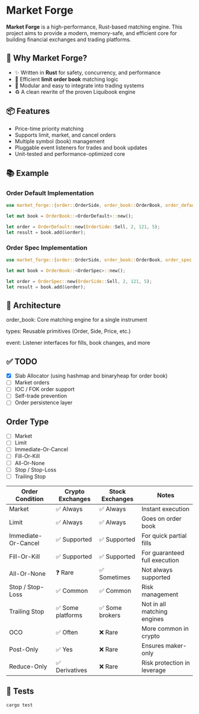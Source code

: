 # Market Forge

**Market Forge** is a high-performance, Rust-based matching engine. This project aims to provide a modern, memory-safe, and efficient core for building financial exchanges and trading platforms.

## 🚀 Why Market Forge?

- ✨ Written in **Rust** for safety, concurrency, and performance
- 🔁 Efficient **limit order book** matching logic
- 🧩 Modular and easy to integrate into trading systems
- ♻️ A clean rewrite of the proven Liquibook engine

## 📦 Features

- Price-time priority matching
- Supports limit, market, and cancel orders
- Multiple symbol (book) management
- Pluggable event listeners for trades and book updates
- Unit-tested and performance-optimized core

## 📚 Example

### Order Default Implementation

```rust
use market_forge::{order::OrderSide, order_book::OrderBook, order_default::OrderDefault};

let mut book = OrderBook::<OrderDefault>::new();

let order = OrderDefault::new(OrderSide::Sell, 2, 121, 5);
let result = book.add(&order);
```

### Order Spec Implementation

```rust
use market_forge::{order::OrderSide, order_book::OrderBook, order_spec::OrderSpec};

let mut book = OrderBook::<OrderSpec>::new();

let order = OrderSpec::new(OrderSide::Sell, 2, 121, 5);
let result = book.add(&order);
```

## 🧱 Architecture

order_book: Core matching engine for a single instrument

types: Reusable primitives (Order, Side, Price, etc.)

event: Listener interfaces for fills, book changes, and more

## ✅ TODO

- [x] Slab Allocator (using hashmap and binaryheap for order book)
- [ ] Market orders
- [ ] IOC / FOK order support
- [ ] Self-trade prevention
- [ ] Order persistence layer

## Order Type

- [ ] Market
- [ ] Limit
- [ ] Immediate-Or-Cancel
- [ ] Fill-Or-Kill
- [ ] All-Or-None
- [ ] Stop / Stop-Loss
- [ ] Trailing Stop

| Order Condition     | Crypto Exchanges  | Stock Exchanges | Notes                         |
| ------------------- | ----------------- | --------------- | ----------------------------- |
| Market              | ✅ Always         | ✅ Always       | Instant execution             |
| Limit               | ✅ Always         | ✅ Always       | Goes on order book            |
| Immediate-Or-Cancel | ✅ Supported      | ✅ Supported    | For quick partial fills       |
| Fill-Or-Kill        | ✅ Supported      | ✅ Supported    | For guaranteed full execution |
| All-Or-None         | ❓ Rare           | ✅ Sometimes    | Not always supported          |
| Stop / Stop-Loss    | ✅ Common         | ✅ Common       | Risk management               |
| Trailing Stop       | ✅ Some platforms | ✅ Some brokers | Not in all matching engines   |
| OCO                 | ✅ Often          | ❌ Rare         | More common in crypto         |
| Post-Only           | ✅ Yes            | ❌ Rare         | Ensures maker-only            |
| Reduce-Only         | ✅ Derivatives    | ❌ Rare         | Risk protection in leverage   |

## 🧪 Tests

```bash
cargo test
```
